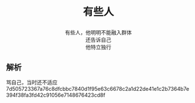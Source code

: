 # <p align='center'>有些人</p>
<div align='center'>

有些人，他明明不能融入群体<br>
还告诉自己<br>
他特立独行

</div>

## 解析
骂自己，当时还不适应<span class='encrypt' fallback='一个地点'>7d505723367a76c8dfcbbc7840d1f95e63c6678c2a1d22de41e1c2b7364b7e394f38fa3fd42c91056e7148676423cd8f</span>